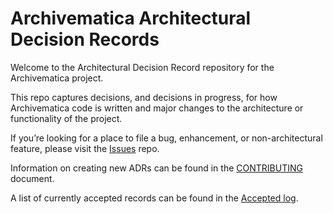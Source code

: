 # Archivematica Architectural Decision Records

Welcome to the Architectural Decision Record repository for the Archivematica project.

This repo captures decisions, and decisions in progress, for how Archivematica
code is written and major changes to the architecture or functionality of the
project.

If you’re looking for a place to file a bug, enhancement, or non-architectural
feature, please visit the [Issues](https://github.com/archivematica/Issues)
repo.

Information on creating new ADRs can be found in the [CONTRIBUTING] document.

A list of currently accepted records can be found in the [Accepted log].

[CONTRIBUTING]: CONTRIBUTING.md
[Accepted log]: accepted-log.md
